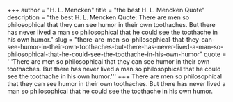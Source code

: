 +++
author = "H. L. Mencken"
title = "the best H. L. Mencken Quote"
description = "the best H. L. Mencken Quote: There are men so philosophical that they can see humor in their own toothaches. But there has never lived a man so philosophical that he could see the toothache in his own humor."
slug = "there-are-men-so-philosophical-that-they-can-see-humor-in-their-own-toothaches-but-there-has-never-lived-a-man-so-philosophical-that-he-could-see-the-toothache-in-his-own-humor"
quote = '''There are men so philosophical that they can see humor in their own toothaches. But there has never lived a man so philosophical that he could see the toothache in his own humor.'''
+++
There are men so philosophical that they can see humor in their own toothaches. But there has never lived a man so philosophical that he could see the toothache in his own humor.
